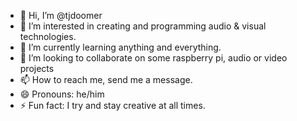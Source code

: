 - 👋 Hi, I’m @tjdoomer
- 👀 I’m interested in creating and programming audio & visual technologies.
- 🌱 I’m currently learning anything and everything.
- 💞️ I’m looking to collaborate on some raspberry pi, audio or video projects
- 📫 How to reach me, send me a message.
- 😄 Pronouns: he/him
- ⚡ Fun fact: I try and stay creative at all times.

<!---
tjdoomer/tjdoomer is a ✨ special ✨ repository because its `README.md` (this file) appears on your GitHub profile.
You can click the Preview link to take a look at your changes.
--->
